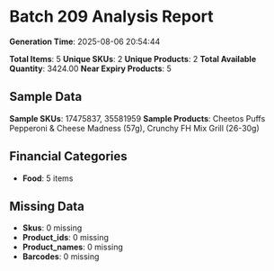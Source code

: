 # Batch 209 Analysis Report

**Generation Time**: 2025-08-06 20:54:44

**Total Items**: 5
**Unique SKUs**: 2
**Unique Products**: 2
**Total Available Quantity**: 3424.00
**Near Expiry Products**: 5

## Sample Data
**Sample SKUs**: 17475837, 35581959
**Sample Products**: Cheetos Puffs Pepperoni & Cheese Madness (57g), Crunchy FH Mix Grill (26-30g)

## Financial Categories
- **Food**: 5 items

## Missing Data
- **Skus**: 0 missing
- **Product_ids**: 0 missing
- **Product_names**: 0 missing
- **Barcodes**: 0 missing
